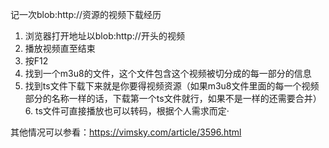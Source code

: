 
记一次blob:http://资源的视频下载经历

1. 浏览器打开地址以blob:http://开头的视频
2. 播放视频直至结束
3. 按F12
4. 找到一个m3u8的文件，这个文件包含这个视频被切分成的每一部分的信息
5. 找到ts文件下载下来就是你要得视频资源（如果m3u8文件里面的每一个视频部分的名称一样的话，下载第一个ts文件就行，如果不是一样的还需要合并）
	6. ts文件可直接播放也可以转码，根据个人需求而定·

其他情况可以参看：https://vimsky.com/article/3596.html
